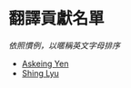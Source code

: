 # 翻譯貢獻名單

*依照慣例，以暱稱英文字母排序*

* [Askeing Yen](https://github.com/askeing)
* [Shing Lyu](https://github.com/shinglyu)
